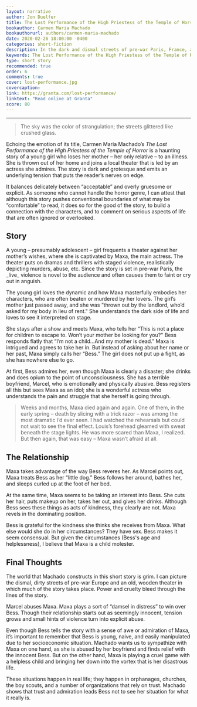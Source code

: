 ```yaml
---
layout: narrative
author: Jon Duelfer
title: The Lost Performance of the High Priestess of the Temple of Horror
bookauthor: Carmen Maria Machado
bookauthorurl: authors/carmen-maria-machado
date: 2020-02-26 18:00:00 -0400
categories: short-fiction
description: In the dark and dismal streets of pre-war Paris, France, a young girl loses her mother to illness. She joins the crew at a local theater that is known for its staged violence, fake blood, and unhinged main actress. The girl has nowhere else to turn.
keywords: The Lost Performance of the High Priestess of the Temple of Horror carmen maria machado review fiction short story granta
type: short story
recommended: true
order: 6
comments: true
cover: lost-performance.jpg
covercaption:
link: https://granta.com/lost-performance/
linktext: "Read online at Granta"
score: 80
---
```

<hr/>

> The sky was the color of strangulation; the streets glittered like crushed glass.

Echoing the emotion of its title, Carmen Maria Machado’s _The Lost Performance of the High Priestess of the Temple of Horror_ is a haunting story of a young girl who loses her mother – her only relative – to an illness. She is thrown out of her home and joins a local theater that is led by an actress she admires. The story is dark and grotesque and emits an underlying tension that puts the reader’s nerves on edge.

It balances delicately between “acceptable” and overly gruesome or explicit. As someone who cannot handle the horror genre, I can attest that although this story pushes conventional boundaries of what may be “comfortable” to read, it does so for the good of the story, to build a connection with the characters, and to comment on serious aspects of life that are often ignored or overlooked.

<h2><strong>Story</strong></h2>
A young – presumably adolescent – girl frequents a theater against her mother’s wishes, where she is captivated by Maxa, the main actress. The theater puts on dramas and thrillers with staged violence, realistically depicting murders, abuse, etc. Since the story is set in pre-war Paris, the _live_ violence is novel to the audience and often causes them to faint or cry out in anguish.

The young girl loves the dynamic and how Maxa masterfully embodies her characters, who are often beaten or murdered by her lovers. The girl’s mother just passed away, and she was “thrown out by the landlord, who’d asked for my body in lieu of rent." She understands the dark side of life and loves to see it interpreted on stage.

She stays after a show and meets Maxa, who tells her “This is not a place for children to escape to. Won’t your mother be looking for you?" Bess responds flatly that “I’m not a child...And my mother is dead.” Maxa is intrigued and agrees to take her in. But instead of asking about her name or her past, Maxa simply calls her “Bess.” The girl does not put up a fight, as she has nowhere else to go.

At first, Bess admires her, even though Maxa is clearly a disaster; she drinks and does opium to the point of unconsciousness. She has a terrible boyfriend, Marcel, who is emotionally and physically abusive. Bess registers all this but sees Maxa as an idol; she is a wonderful actress who understands the pain and struggle that she herself is going through.

> Weeks and months, Maxa died again and again. One of them, in the early spring – death by slicing with a trick razor – was among the most dramatic I’d ever seen. I had watched the rehearsals but could not wait to see the final effect. Louis’s forehead gleamed with sweat beneath the stage lights. He was more scared than Maxa, I realized. But then again, that was easy – Maxa wasn’t afraid at all.

<h2><strong>The Relationship</strong></h2>
Maxa takes advantage of the way Bess reveres her. As Marcel points out, Maxa treats Bess as her “little dog.” Bess follows her around, bathes her, and sleeps curled up at the foot of her bed.

At the same time, Maxa seems to be taking an interest into Bess. She cuts her hair, puts makeup on her, takes her out, and gives her drinks. Although Bess sees these things as acts of kindness, they clearly are not. Maxa revels in the dominating position.

Bess is grateful for the kindness she thinks she receives from Maxa. What else would she do in her circumstances? They have sex. Bess makes it seem consensual. But given the circumstances (Bess's age and helplessness), I believe that Maxa is a child molester.

<h2><strong>Final Thoughts</strong></h2>
The world that Machado constructs in this short story is grim. I can picture the dismal, dirty streets of pre-war Europe and an old, wooden theater in which much of the story takes place. Power and cruelty bleed through the lines of the story.

Marcel abuses Maxa. Maxa plays a sort of “damsel in distress” to win over Bess. Though their relationship starts out as seemingly innocent, tension grows and small hints of violence turn into explicit abuse.

Even though Bess tells the story with a sense of awe or admiration of Maxa, it’s important to remember that Bess is young, naive, and easily manipulated due to her socioeconomic situation. Machado wants us to sympathize with Maxa on one hand, as she is abused by her boyfriend and finds relief with the innocent Bess. But on the other hand, Maxa is playing a cruel game with a helpless child and bringing her down into the vortex that is her disastrous life.

These situations happen in real life; they happen in orphanages, churches, the boy scouts, and a number of organizations that rely on trust. Machado shows that trust and admiration leads Bess not to see her situation for what it really is.